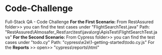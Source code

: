 # Code-Challenge
Full-Stack QA - Code Challenge
**For the First Scenario:**
From RestAssured folder>> you can find the test cases under "FlightSearchTest.java" 
Path: "RestAssured\Almosafer_Rest\src\test\java\org\ApisTest\FlightSearchTest.java"
**For the Second Scenario:**
From Cypress folder>> you can find the test cases under "todo.cy"
Path:  "cypress\e2e\1-getting-started\todo.cy.js"
For the **Reports** >> open>> "cypress\reports\html"
